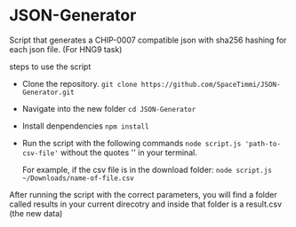 # JSON-Generator
Script that generates a CHIP-0007 compatible json with sha256 hashing for each json file. (For HNG9 task)

steps to use the script
* Clone the repository. `git clone https://github.com/SpaceTimmi/JSON-Generator.git`
* Navigate into the new folder `cd JSON-Generator`
* Install denpendencies `npm install`
* Run the script with the following commands `node script.js 'path-to-csv-file'` without the quotes '' in your terminal.

  For example, if the csv file is in the download folder:
  `node script.js ~/Downloads/name-of-file.csv`

After running the script with the correct parameters, you will find a folder called results in your current direcotry and inside that folder is a result.csv (the new data) 


